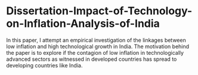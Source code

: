 # Dissertation-Impact-of-Technology-on-Inflation-Analysis-of-India
In this paper, I attempt an empirical investigation of the linkages between low inflation and high technological growth in India. The motivation behind the paper is to explore if the contagion of low inflation in technologically advanced sectors as witnessed in developed countries has spread to developing countries like India.
